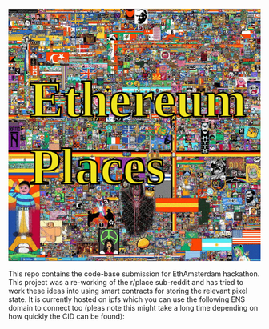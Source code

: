 ![Ethereeum places](images/ethereum-places.png)

This repo contains the code-base submission for EthAmsterdam hackathon. This project was a re-working of the r/place sub-reddit and has tried to work these ideas into using smart contracts for storing the relevant pixel state. It is currently hosted on ipfs which you can use the following ENS domain to connect too (pleas note this might take a long time depending on how quickly the CID can be found):
